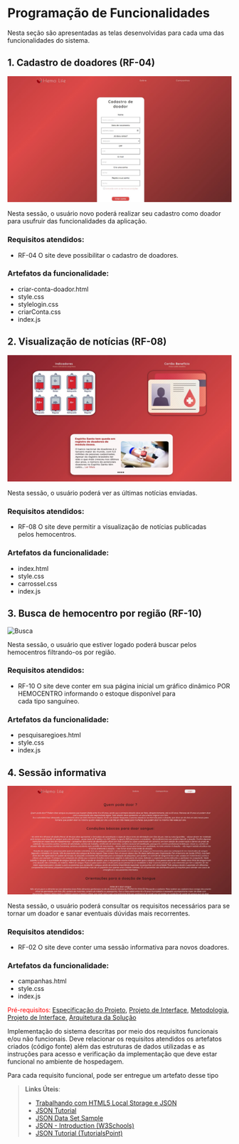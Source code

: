 # Programação de Funcionalidades
Nesta seção são apresentadas as telas desenvolvidas para cada uma das funcionalidades do sistema.

## 1. Cadastro de doadores (RF-04)

![Cadastro de doadores](https://github.com/ICEI-PUC-Minas-PMV-ADS/pmv-ads-2022-2-e1-proj-web-t2-hemolife/blob/main/docs/img/cadastro-doador.jpg)

Nesta sessão, o usuário novo poderá realizar seu cadastro como doador para usufruir das funcionalidades da aplicação.

### Requisitos atendidos:
* RF-04 	O site deve possibilitar o cadastro de doadores. 

### Artefatos da funcionalidade:

* criar-conta-doador.html
* style.css
* stylelogin.css
* criarConta.css
* index.js 

## 2. Visualização de notícias (RF-08)

![Notícias](https://github.com/ICEI-PUC-Minas-PMV-ADS/pmv-ads-2022-2-e1-proj-web-t2-hemolife/blob/main/docs/img/noticias.jpg)

Nesta sessão, o usuário poderá ver as últimas notícias enviadas.

### Requisitos atendidos:
* RF-08  O site deve permitir a visualização de notícias publicadas pelos hemocentros.

### Artefatos da funcionalidade:

* index.html
* style.css
* carrossel.css
* index.js 

## 3. Busca de hemocentro por região (RF-10)

![Busca](https://github.com/ICEI-PUC-Minas-PMV-ADS/pmv-ads-2022-2-e1-proj-web-t2-hemolife/blob/main/docs/img/BuscaRegi%C3%A3o.jpg)

Nesta sessão, o usuário que estiver logado poderá buscar pelos hemocentros filtrando-os por região.

### Requisitos atendidos:
* RF-10 	O site deve conter em sua página inicial um gráfico dinâmico POR HEMOCENTRO informando o estoque disponível para cada tipo sanguíneo.


### Artefatos da funcionalidade:

* pesquisaregioes.html
* style.css
* index.js 

## 4. Sessão informativa
![Campanhas](https://github.com/ICEI-PUC-Minas-PMV-ADS/pmv-ads-2022-2-e1-proj-web-t2-hemolife/blob/main/docs/img/campanhas.jpg)

Nesta sessão, o usuário poderá consultar os requisitos necessários para se tornar um doador e sanar eventuais dúvidas mais recorrentes.

### Requisitos atendidos:
* RF-02 	O site deve conter uma sessão informativa para novos doadores.


### Artefatos da funcionalidade:

* campanhas.html
* style.css
* index.js 





<span style="color:red">Pré-requisitos: <a href="2-Especificação do Projeto.md"> Especificação do Projeto</a></span>, <a href="3-Projeto de Interface.md"> Projeto de Interface</a>, <a href="4-Metodologia.md"> Metodologia</a>, <a href="3-Projeto de Interface.md"> Projeto de Interface</a>, <a href="5-Arquitetura da Solução.md"> Arquitetura da Solução</a>

Implementação do sistema descritas por meio dos requisitos funcionais e/ou não funcionais. Deve relacionar os requisitos atendidos os artefatos criados (código fonte) além das estruturas de dados utilizadas e as instruções para acesso e verificação da implementação que deve estar funcional no ambiente de hospedagem.

Para cada requisito funcional, pode ser entregue um artefato desse tipo

> **Links Úteis**:
>
> - [Trabalhando com HTML5 Local Storage e JSON](https://www.devmedia.com.br/trabalhando-com-html5-local-storage-e-json/29045)
> - [JSON Tutorial](https://www.w3resource.com/JSON)
> - [JSON Data Set Sample](https://opensource.adobe.com/Spry/samples/data_region/JSONDataSetSample.html)
> - [JSON - Introduction (W3Schools)](https://www.w3schools.com/js/js_json_intro.asp)
> - [JSON Tutorial (TutorialsPoint)](https://www.tutorialspoint.com/json/index.htm)
